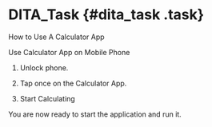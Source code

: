 # DITA\_Task {#dita_task .task}

How to Use A Calculator App

Use Calculator App on Mobile Phone

1.  Unlock phone.

2.  Tap once on the Calculator App.

3.  Start Calculating


You are now ready to start the application and run it.

